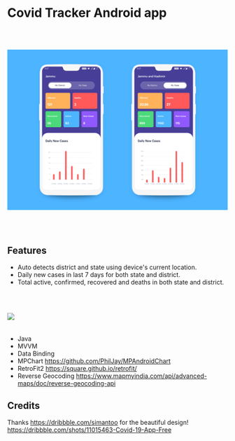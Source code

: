 # Covid Tracker Android app
<br/>
<br/>  

![alt text](./assets/Mockup.png "Covid Tracker Mockup")

<br/>
<br/> 


## Features
- Auto detects district and state using device's current location.
- Daily new cases in last 7 days for both state and district.
- Total active, confirmed, recovered and deaths in both state and district.
<br/>
<br/> 


![](https://media.giphy.com/media/WsXeewlSEmsqMC4gyD/giphy.gif)
<br/>
<br/> 


- Java 
- MVVM
- Data Binding
- MPChart https://github.com/PhilJay/MPAndroidChart
- RetroFit2 https://square.github.io/retrofit/
- Reverse Geocoding https://www.mapmyindia.com/api/advanced-maps/doc/reverse-geocoding-api

## Credits 
Thanks https://dribbble.com/simantoo for the beautiful design!  
https://dribbble.com/shots/11015463-Covid-19-App-Free
